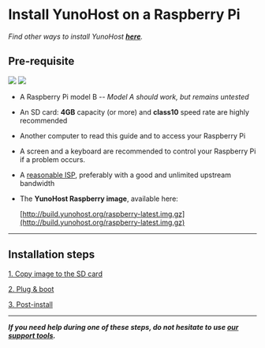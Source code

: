 # Install YunoHost on a Raspberry Pi

*Find other ways to install YunoHost **[here](/install)**.*

## Pre-requisite

<img src="https://yunohost.org/images/raspberry-pi-model-b.jpg">
<img src="https://yunohost.org/images/sdcard.jpg">

* A Raspberry Pi model B *-- Model A should work, but remains untested*
* An SD card: **4GB** capacity (or more) and **class10** speed rate are highly recommended
* Another computer to read this guide and to access your Raspberry Pi
* A screen and a keyboard are recommended to control your Raspberry Pi if a problem occurs.
* A [reasonable ISP](/isp), preferably with a good and unlimited upstream bandwidth
* The **YunoHost Raspberry image**, available here:

    [http://build.yunohost.org/raspberry-latest.img.gz](http://build.yunohost.org/raspberry-latest.img.gz)

---

## Installation steps

<a class="btn btn-lg btn-default" href="/copy_image" target="_blank">1. Copy image to the SD card</a>

<a class="btn btn-lg btn-default" href="/plug_and_boot" target="_blank">2. Plug & boot</a>

<a class="btn btn-lg btn-default" href="/postinstall" target="_blank">3. Post-install</a>

---

***If you need help during one of these steps, do not hesitate to use [our support tools](/support).***

